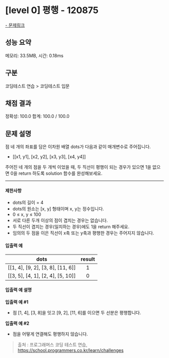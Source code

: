 # [level 0] 평행 - 120875

<a href="https://school.programmers.co.kr/learn/courses/30/lessons/120875">- 문제링크</a>

## 성능 요약

메모리: 33.5MB, 시간: 0.18ms

## 구분

코딩테스트 연습 > 코딩테스트 입문

## 채점 결과

정확성: 100.0
합계: 100.0 / 100.0

## 문제 설명

점 네 개의 좌표를 담은 이차원 배열 dots가 다음과 같이 매개변수로 주어집니다.

- [[x1, y1], [x2, y2], [x3, y3], [x4, y4]]

주어진 네 개의 점을 두 개씩 이었을 때, 두 직선이 평행이 되는 경우가 있으면 1을 없으면 0을 return 하도록 solution 함수를 완성해보세요.

---

#### 제한사항

- dots의 길이 = 4
- dots의 원소는 [x, y] 형태이며 x, y는 정수입니다.
- 0 ≤ x, y ≤ 100
- 서로 다른 두개 이상의 점이 겹치는 경우는 없습니다.
- 두 직선이 겹치는 경우(일치하는 경우)에도 1을 return 해주세요.
- 임의의 두 점을 이은 직선이 x축 또는 y축과 평행한 경우는 주어지지 않습니다.

#### 입출력 예

|             **dots**              | **result** |
| :-------------------------------: | :--------: |
| [[1, 4], [9, 2], [3, 8], [11, 6]] |     1      |
| [[3, 5], [4, 1], [2, 4], [5, 10]] |     0      |

#### 입출력 예 설명

**입출력 예 #1**

- 점 [1, 4], [3, 8]을 잇고 [9, 2], [11, 6]를 이으면 두 선분은 평행합니다.

**입출력 예 #2**

- 점을 어떻게 연결해도 평행하지 않습니다.

> 출처 : 프로그래머스 코딩 테스트 연습, <https://school.programmers.co.kr/learn/challenges>
